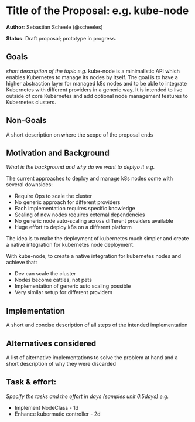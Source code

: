 # Title of the Proposal: e.g. **kube-node**

**Author**: Sebastian Scheele (@scheeles)

**Status**: Draft proposal; prototype in progress.

## Goals

*short description of the topic e.g.*
kube-node is a minimalistic API which enables Kubernetes to manage its nodes by itself. The goal is to have a higher abstraction layer for managed k8s nodes and to be able to integrate Kubernetes with different providers in a generic way. It is intended to live outside of core Kubernetes and add optional node management features to Kubernetes clusters.

## Non-Goals

A short description on where the scope of the proposal ends

## Motivation and Background

*What is the background and why do we want to deplyo it e.g.*


The current approaches to deploy and manage k8s nodes come with several downsides:

*   Require Ops to scale the cluster
*   No generic approach for different providers
*   Each implementation requires specific knowledge
*   Scaling of new nodes requires external dependencies
*   No generic node auto-scaling across different providers available
*   Huge effort to deploy k8s on a different platform

The idea is to make the deployment of kubernetes much simpler and create a native integration for kubernetes node deployment.

With kube-node, to create a native integration for kubernetes nodes and achieve that:

*   Dev can scale the cluster
*   Nodes become cattles, not pets
*   Implementation of generic auto scaling possible
*   Very similar setup for different providers


## Implementation

A short and concise description of all steps of the intended implementation

## Alternatives considered

A list of alternative implementations to solve the problem at hand and a short description of why they were discarded

## Task & effort:
*Specify the tasks and the effort in days (samples unit 0.5days) e.g.*
* Implement NodeClass - 1d
* Enhance kubermatic controller - 2d
